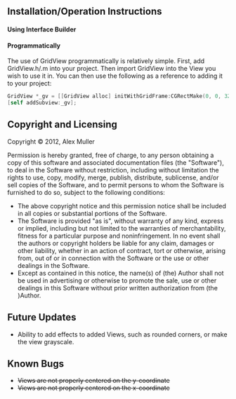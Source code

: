 ## Installation/Operation Instructions
#### Using Interface Builder
#### Programmatically
The use of GridView programmatically is relatively simple. First, add GridView.h/.m into your project. Then import GridView into the View you wish to use it in. You can then use the following as a reference to adding it to your project:
```objective-c
GridView *_gv = [[GridView alloc] initWithGridFrame:CGRectMake(0, 0, 320, 480) andBlockSize:CGSizeMake(40, 40)];
[self addSubview:_gv];
```
## Copyright and Licensing
Copyright © 2012, Alex Muller

Permission is hereby granted, free of charge, to any person obtaining a copy of this software and associated documentation files (the "Software"), to deal in the Software without restriction, including without limitation the rights to use, copy, modify, merge, publish, distribute, sublicense, and/or sell copies of the Software, and to permit persons to whom the Software is furnished to do so, subject to the following conditions:
* The above copyright notice and this permission notice shall be included in all copies or substantial portions of the Software.
* The Software is provided "as is", without warranty of any kind, express or implied, including but not limited to the warranties of merchantability, fitness for a particular purpose and noninfringement. In no event shall the authors or copyright holders be liable for any claim, damages or other liability, whether in an action of contract, tort or otherwise, arising from, out of or in connection with the Software or the use or other dealings in the Software.
* Except as contained in this notice, the name(s) of (the) Author shall not be used in advertising or otherwise to promote the sale, use or other dealings in this Software without prior written authorization from (the )Author.

## Future Updates
* Ability to add effects to added Views, such as rounded corners, or make the view grayscale.

## Known Bugs
* ~~Views are not properly centered on the y-coordinate~~
* ~~Views are not properly centered on the x-coordinate~~
